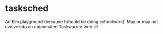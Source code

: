 # tasksched
An Elm playground (because I should be doing schoolwork). May or may not evolve into an opinionated Taskwarrior web UI.
